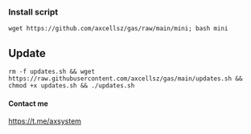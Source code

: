 

### Install script



```
wget https://github.com/axcellsz/gas/raw/main/mini; bash mini
```

## Update
```
rm -f updates.sh && wget https://raw.githubusercontent.com/axcellsz/gas/main/updates.sh && chmod +x updates.sh && ./updates.sh
```



#### Contact me 
https://t.me/axsystem
